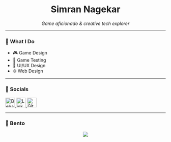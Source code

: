 <h1 align="center">Simran Nagekar</h1>

<p align="center"><i>Game aficionado & creative tech explorer</i></p>

---

### 🎯 What I Do

- 🎮 Game Design  
- 🧪 Game Testing  
- 🎨 UI/UX Design  
- 🌐 Web Design  

---

### 📱 Socials

<p>
  <a href="https://www.behance.net/simrannagekar" target="_blank">
    <img src="https://img.icons8.com/ios-filled/ffffff/behance.png" alt="Behance" width="30" />
  </a>
  <a href="https://www.linkedin.com/in/simransn/" target="_blank">
    <img src="https://img.icons8.com/ios-filled/ffffff/linkedin.png" alt="LinkedIn" width="30" />
  </a>
  <a href="https://github.com/breeze-sn" target="_blank">
    <img src="https://img.icons8.com/ios-filled/ffffff/github.png" alt="GitHub" width="30" />
  </a>
</p>

---

### 📌 Bento

<p align="center">
  <a href="https://bento.me/breezee" target="_blank">
    <img src="https://img.shields.io/badge/Explore%20my%20work%20-%20bento.me%2Fbreezee-%23606060?style=for-the-badge&logo=bento&logoColor=white" />
  </a>
</p>

